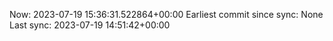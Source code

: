 Now: 2023-07-19 15:36:31.522864+00:00 Earliest commit since sync: None Last sync: 2023-07-19 14:51:42+00:00
